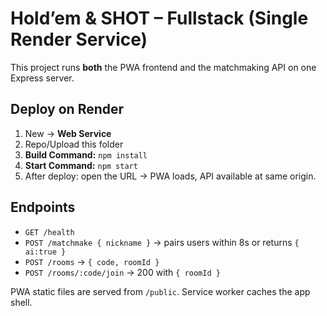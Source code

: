 
# Hold’em & SHOT – Fullstack (Single Render Service)

This project runs **both** the PWA frontend and the matchmaking API on one Express server.

## Deploy on Render
1) New → **Web Service**
2) Repo/Upload this folder
3) **Build Command:** `npm install`
4) **Start Command:** `npm start`
5) After deploy: open the URL → PWA loads, API available at same origin.

## Endpoints
- `GET /health`
- `POST /matchmake { nickname }` → pairs users within 8s or returns `{ ai:true }`
- `POST /rooms` → `{ code, roomId }`
- `POST /rooms/:code/join` → 200 with `{ roomId }`

PWA static files are served from `/public`. Service worker caches the app shell.
